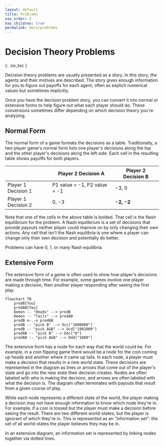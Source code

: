 ```yaml
---
layout: default
title: Problems
nav_order: 3
has_children: true
permalink: docs/problems
---
```


# Decision Theory Problems
{: .no_toc }

Decision theory problems are usually presented as a story. In this story, the agents and their motives are described. The story gives enough information for you to figure out payoffs for each agent, often as explicit numerical values but sometimes implicitly.

Once you have the decision problem story, you can convert it into normal or extensive forms to help figure out what each player should do. These conversions sometimes differ depending on which decision theory you're analyzing. 

## Normal Form

The normal form of a game formats the decisions as a table. Traditionally, a two player game's normal form lists one player's decisions along the top and the other player's decisions along the left side. Each cell in the resulting table shows payoffs for both players.

| | Player 2 Decision A | Player 2 Decision B |
|---|---|---|
| Player 1 Decision 1 | P1 value = -1, P2 value = -1 | -3, 0 |
| Player 1 Decision 2  | 0, -3 | **-2, -2** |

Note that one of the cells in the above table is bolded. That cell is the Nash equilibrium for the problem. A Nash equilibrium is a set of decisions that provide payouts neither player could improve on by only changing their own actions. Any cell that isn't the Nash equilibria is one where a player can change only their own decision and potentially do better.

Problems can have 0, 1, or many Nash equilibria.

## Extensive Form

The extensive form of a game is often used to show how player's decisions are made through time. For example, some games involve one player making a decision, then another player responding after seeing the first play.


```mermaid
flowchart TB
	predB[You]
	predAB[You]
	Demon -- "Heads" --> predB
	Demon -- "Tails" --> predAB
	predB o-.-o predAB
	predB -- "pick B" --> Occ["1000000"]
	predB -- "pick A&B" --> Ocd["1001000"]
	predAB -- "pick B" --> Odc["0"]
	predAB -- "pick A&B" --> Odd["1000"]
```

The extensive form has a node for each way that the world could be. For example, in a coin flipping game there would be a node for the coin coming up heads and another where it came up tails. In each node, a player must make a decision that results in a new world state. These decisions are represented in the diagram as lines or arrows that come out of the player's state and go into the new state their decision creates. Nodes are often labeled with who is making the decision, and arrows are often labeled with what the decision is. The diagram often terminates with payouts that result from a given course of play.

While each node represents a different state of the world, the player making a decision may not have enough information to know which node they're in. For example, if a coin is tossed but the player must make a decision before seeing the result. There are two different world-states, but the player is ignorant of which they're in. This is represented as an "information set": the set of all world-states the player believes they may be in.

In an extensive diagram, an information set is represented by linking nodes together via dotted lines.
